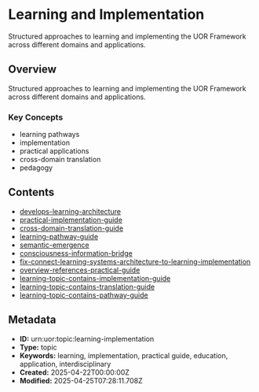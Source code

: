 # Learning and Implementation

Structured approaches to learning and implementing the UOR Framework across different domains and applications.

## Overview

Structured approaches to learning and implementing the UOR Framework across different domains and applications.

### Key Concepts

- learning pathways
- implementation
- practical applications
- cross-domain translation
- pedagogy

## Contents

- [develops-learning-architecture](../Resources/develops-learning-architecture.md)
- [practical-implementation-guide](../Resources/practical-implementation-guide.md)
- [cross-domain-translation-guide](../Resources/cross-domain-translation-guide.md)
- [learning-pathway-guide](../Resources/learning-pathway-guide.md)
- [semantic-emergence](../Resources/semantic-emergence.md)
- [consciousness-information-bridge](../Resources/consciousness-information-bridge.md)
- [fix-connect-learning-systems-architecture-to-learning-implementation](../Resources/fix-connect-learning-systems-architecture-to-learning-implementation.md)
- [overview-references-practical-guide](../Resources/overview-references-practical-guide.md)
- [learning-topic-contains-implementation-guide](../Resources/learning-topic-contains-implementation-guide.md)
- [learning-topic-contains-translation-guide](../Resources/learning-topic-contains-translation-guide.md)
- [learning-topic-contains-pathway-guide](../Resources/learning-topic-contains-pathway-guide.md)

## Metadata

- **ID:** urn:uor:topic:learning-implementation
- **Type:** topic
- **Keywords:** learning, implementation, practical guide, education, application, interdisciplinary
- **Created:** 2025-04-22T00:00:00Z
- **Modified:** 2025-04-25T07:28:11.708Z
